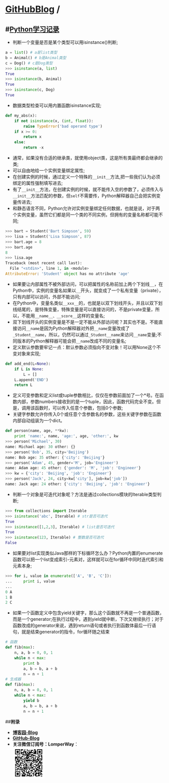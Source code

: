 [**GitHubBlog**](https://github.com/bbxytl/bbxytl.github.com/tree/master/blog#home--githubblog) /
=====
#[Python学习记录](https://github.com/bbxytl/bbxytl.github.com/blob/master/blog/pages/150601_Python学习记录.md#githubblog-)
---
- 判断一个变量是否是某个类型可以用isinstance()判断;
```python
a = list() # a是list类型
b = Animal() # b是Animal类型
c = Dog() # c是Dog类型
>>> isinstance(a, list)
True
>>> isinstance(b, Animal)
True
>>> isinstance(c, Dog)
True
```
- 数据类型检查可以用内置函数isinstance实现;
```python
def my_abs(x):
    if not isinstance(x, (int, float)):
        raise TypeError('bad operand type')
    if x >= 0:
        return x
    else:
        return -x
```
- 通常，如果没有合适的继承类，就使用object类，这是所有类最终都会继承的类;
- 可以自由地给一个实例变量绑定属性;
- 在创建实例的时候，通过定义一个特殊的`__init__`方法,把一些我们认为必须绑定的属性强制填写进去;
- 有了`__init__`方法，在创建实例的时候，就不能传入空的参数了，必须传入与`__init__`方法匹配的参数，但`self`不需要传，Python解释器自己会把实例变量传进去;
- 和静态语言不同，Python允许对实例变量绑定任何数据，也就是说，对于两个实例变量，虽然它们都是同一个类的不同实例，但拥有的变量名称都可能不同;
```python
>>> bart = Student('Bart Simpson', 59)
>>> lisa = Student('Lisa Simpson', 87)
>>> bart.age = 8
>>> bart.age
8
>>> lisa.age
Traceback (most recent call last):
  File "<stdin>", line 1, in <module>
AttributeError: 'Student' object has no attribute 'age'
```
- 如果要让内部属性不被外部访问，可以把属性的名称前加上两个下划线`__`，在Python中，实例的变量名如果以`__`开头，就变成了一个私有变量（private），只有内部可以访问，外部不能访问;
- 在Python中，变量名类似`__xxx__`的，也就是以双下划线开头，并且以双下划线结尾的，是特殊变量，特殊变量是可以直接访问的，不是private变量，所以，不能用`__name__、__score__`这样的变量名;
- 双下划线开头的实例变量是不是一定不能从外部访问呢？其实也不是。不能直接访问`__name`是因为Python解释器对外把`__name`变量改成了`_Student__name`，所以，仍然可以通过`_Student__name`来访问`__name`变量;不同版本的Python解释器可能会把`__name`改成不同的变量名;
- 定义默认参数要牢记一点：默认参数必须指向不变对象！可以用None这个不变对象来实现;
```python
def add_end(L=None):
    if L is None:
        L = []
    L.append('END')
    return L
```
- 定义可变参数和定义list或tuple参数相比，仅仅在参数前面加了一个*号。在函数内部，参数numbers接收到的是一个tuple，因此，函数代码完全不变。但是，调用该函数时，可以传入任意个参数，包括0个参数;
- 关键字参数允许你传入0个或任意个含参数名的参数，这些关键字参数在函数内部自动组装为一个dict。
```python
def person(name, age, **kw):
    print 'name:', name, 'age:', age, 'other:', kw
>>> person('Michael', 30)
name: Michael age: 30 other: {}
>>> person('Bob', 35, city='Beijing')
name: Bob age: 35 other: {'city': 'Beijing'}
>>> person('Adam', 45, gender='M', job='Engineer')
name: Adam age: 45 other: {'gender': 'M', 'job': 'Engineer'}
>>> kw = {'city': 'Beijing', 'job': 'Engineer'}
>>> person('Jack', 24, city=kw['city'], job=kw['job'])
name: Jack age: 24 other: {'city': 'Beijing', 'job': 'Engineer'}
```
- 判断一个对象是可迭代对象呢？方法是通过collections模块的Iterable类型判断;
```python
>>> from collections import Iterable
>>> isinstance('abc', Iterable) # str是否可迭代
True
>>> isinstance([1,2,3], Iterable) # list是否可迭代
True
>>> isinstance(123, Iterable) # 整数是否可迭代
False
```
- 如果要对list实现类似Java那样的下标循环怎么办？Python内置的enumerate函数可以把一个list变成索引-元素对，这样就可以在for循环中同时迭代索引和元素本身;
```python
>>> for i, value in enumerate(['A', 'B', 'C']):
...     print i, value
...
0 A
1 B
2 C
```
- 如果一个函数定义中包含yield关键字，那么这个函数就不再是一个普通函数，而是一个generator;在执行过程中，遇到yield就中断，下次又继续执行；对于函数改成的generator来说，遇到return语句或者执行到函数体最后一行语句，就是结束generator的指令，for循环随之结束
```python
# 函数
def fib(max):
    n, a, b = 0, 0, 1
    while n < max:
        print b
        a, b = b, a + b
        n = n + 1
# 生成器
def fib(max):
    n, a, b = 0, 0, 1
    while n < max:
        yield b
        a, b = b, a + b
        n = n + 1
```








##**附录**
- **[博客园-Blog](http://bbxytl.github.io/)**
- **[GitHub-Blog](http://bbxytl.github.io/)**
- **关注微信订阅号：LomperWay**：     
    ![关注微信订阅号](./images/qrcodes/qrcode_100.jpg)

